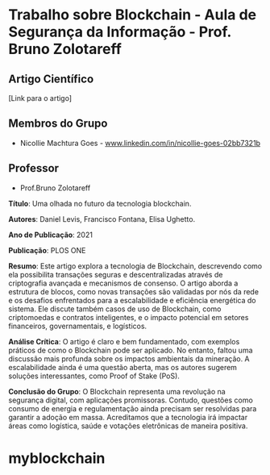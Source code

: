 # Trabalho sobre Blockchain - Aula de Segurança da Informação - Prof. Bruno Zolotareff

## Artigo Científico
[Link para o artigo]

## Membros do Grupo
- Nicollie Machtura Goes - www.linkedin.com/in/nicollie-goes-02bb7321b

## Professor
- Prof.Bruno Zolotareff


**Título**: Uma olhada no futuro da tecnologia blockchain.

**Autores**: Daniel Levis, Francisco Fontana, Elisa Ughetto.

**Ano de Publicação**: 2021

**Publicação**: PLOS ONE

**Resumo**: Este artigo explora a tecnologia de Blockchain, descrevendo como ela possibilita transações seguras e descentralizadas através de criptografia avançada e mecanismos de consenso. O artigo aborda a estrutura de blocos, como novas transações são validadas por nós da rede e os desafios enfrentados para a escalabilidade e eficiência energética do sistema. Ele discute também casos de uso de Blockchain, como criptomoedas e contratos inteligentes, e o impacto potencial em setores financeiros, governamentais, e logísticos.

**Análise Crítica**: O artigo é claro e bem fundamentado, com exemplos práticos de como o Blockchain pode ser aplicado. No entanto, faltou uma discussão mais profunda sobre os impactos ambientais da mineração. A escalabilidade ainda é uma questão aberta, mas os autores sugerem soluções interessantes, como Proof of Stake (PoS).

**Conclusão do Grupo**: O Blockchain representa uma revolução na segurança digital, com aplicações promissoras. Contudo, questões como consumo de energia e regulamentação ainda precisam ser resolvidas para garantir a adoção em massa. Acreditamos que a tecnologia irá impactar áreas como logística, saúde e votações eletrônicas de maneira positiva.


# myblockchain